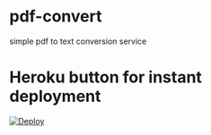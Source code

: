# pdf-convert
simple pdf to text conversion service

# Heroku button for instant deployment
<a href="https://heroku.com/deploy"><img src="https://www.herokucdn.com/deploy/button.svg" alt="Deploy"></a>
